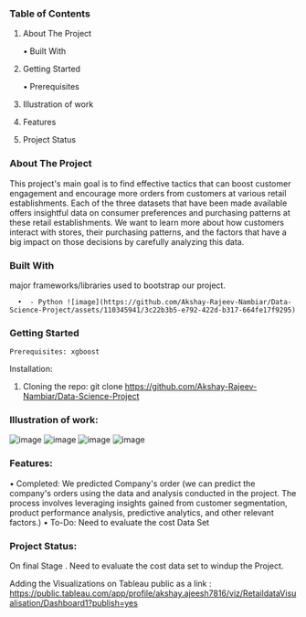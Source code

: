 ### Table of Contents

1.	About The Project
   
     •	Built With
2.	Getting Started

   
     •	Prerequisites
3.	Illustration of work
4.	Features
5.	Project Status 

### About The Project


This project's main goal is to find effective tactics that can boost customer engagement and encourage more orders from customers at various retail establishments. Each of the three datasets that have been made available offers insightful data on consumer preferences and purchasing patterns at these retail establishments. We want to learn more about how customers interact with stores, their purchasing patterns, and the factors that have a big impact on those decisions by carefully analyzing this data.

### Built With
major frameworks/libraries used to bootstrap our project.

      •	 - Python ![image](https://github.com/Akshay-Rajeev-Nambiar/Data-Science-Project/assets/110345941/3c22b3b5-e792-422d-b317-664fe17f9295)


### Getting Started

    Prerequisites: xgboost
    
   Installation:

   
1.	Cloning the repo:
       git clone https://github.com/Akshay-Rajeev-Nambiar/Data-Science-Project

### Illustration of work:


![image](https://github.com/Akshay-Rajeev-Nambiar/Data-Science-Project/assets/110345941/5fcb2a08-44de-41c3-998c-f9fe4d3c58c1)
![image](https://github.com/Akshay-Rajeev-Nambiar/Data-Science-Project/assets/110345941/a323044f-b54f-4725-b13d-aa86e448b53e)
![image](https://github.com/Akshay-Rajeev-Nambiar/Data-Science-Project/assets/110345941/22321eee-2561-409e-a8ec-15421947eabe)
![image](https://github.com/Akshay-Rajeev-Nambiar/Data-Science-Project/assets/110345941/72e592fc-66cd-4542-8a1e-b5c5274e6b8f)


### Features:

•	Completed: We predicted Company's order (we can predict the company's orders using the data and analysis conducted in the project. The process involves leveraging insights gained from customer segmentation, product performance analysis, predictive analytics, and other relevant factors.)
•	To-Do: Need to evaluate the cost Data Set

### Project Status:

On final Stage . Need to evaluate the cost data set to windup the Project.


Adding the Visualizations on Tableau public as a link : https://public.tableau.com/app/profile/akshay.ajeesh7816/viz/RetaildataVisualisation/Dashboard1?publish=yes

